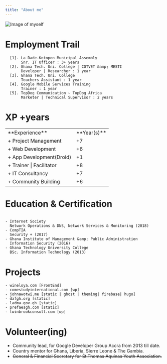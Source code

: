 ```yaml
---
title: "About me"
---
```

![Image of myself](/moi.png)

# Employment Trail

````
  [1]. La Dade-Kotopon Municipal Assembly
       Snr. IT Officer : 3+ years
  [2]. Ghana Tech. Uni. College | COTVET &amp; MESTI
       Developer | Researcher : 1 year
  [3]. Ghana Tech. Uni. College
       Teachers Assistant : 1 year
  [4]. Google Mobile Services Training
       Trainer : 1 year
  [5]. TopDog Communication ~ TopDog Africa
       Marketer | Technical Supervisor : 2 years
````

# XP +years

<table>
  <tr>
    <td>**Experience**</td>
    <td>**Year(s)**</td>
  </tr>
  <tr>
    <td>+ Project Management</td>
    <td>+7</td>
  </tr>
  <tr>
    <td>+ Web Development</td>
    <td>+6</td>
  </tr>
  <tr>
    <td>+ App Development(Droid)</td>
    <td>+1</td>
  </tr>
  <tr>
    <td>+ Trainer | Facilitator</td>
    <td>+8</td>
  </tr>
  <tr>
    <td>+ IT Consultancy</td>
    <td>+7</td>
  </tr>
  <tr>
    <td>+ Community Building</td>
    <td>+6</td>
  </tr>
</table>

# Education &amp; Certification

````

- Internet Society
  Network Operations & DNS, Network Services & Monitoring (2018)
- CompTIA
  Security + (2017)
- Ghana Institute of Management &amp; Public Administration
  Information Security (2016)
- Ghana Technology University College
  BSc. Information Technology (2013)
````

# Projects

````
- wineloya.com [FrontEnd]
- comestudyinternational.com [wp]
- johnawotwi.me [static | ghost | theming| firebase| hugo]
- dafgh.org [static]
- ladma.gov.gh [static]
- prefaesgh.com [static]
- twinbrookconsult.com [wp]
````

# Volunteer(ing)
<ul>
  <li>Community lead, for Google Developer Group Accra from 2013 till date.</li>
  <li>Country mentor for Ghana, Liberia, Sierre Leone &amp; The Gambia.</li>
  <li><del>General &amp; Financial Secretary for St.Thomas Aquinas Youth Association.</del></li>
</ul>